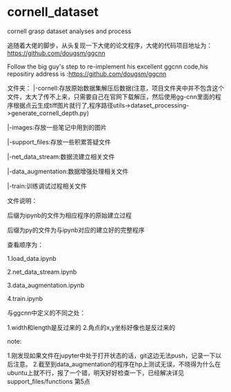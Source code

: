 # cornell_dataset

cornell grasp dataset analyses and process

追随着大佬的脚步，从头复现一下大佬的论文程序，大佬的代码项目地址为：https://github.com/dougsm/ggcnn

Follow the big guy's step to re-implement his excellent ggcnn code,his repositiry address is :https://github.com/dougsm/ggcnn

文件夹：
|-cornell:存放原始数据集解压后数据(注意，项目文件夹中并不包含这个文件，太大了传不上来，只需要自己在官网下载解压，然后使用gg-cnn里面的程序根据点云生成tiff图片就行了,程序路径utils->dataset_processing->generate_cornell_depth.py)

|-images:存放一些笔记中用到的图片

|-support_files:存放一些积累答疑文件

|-net_data_stream:数据流建立相关文件

|-data_augmentation:数据增强处理相关文件

|-train:训练调试过程相关文件


文件说明：

后缀为ipynb的文件为相应程序的原始建立过程

后缀为py的文件为与ipynb对应的建立好的完整程序


查看顺序为：

1.load_data.ipynb

2.net_data_stream.ipynb

3.data_augmentation.ipynb

4.train.ipynb


与ggcnn中定义的不同之处：

1.width和length是反过来的
2.角点的x,y坐标好像也是反过来的

note:

1.刚发现如果文件在jupyter中处于打开状态的话，git这边无法push，记录一下以后注意。
2.截至到data_augmentation的程序在hp上测试无误，不晓得为什么在ubuntu上就不行，报了一个错，明天好好检查一下，已经解决详见support_files/functions 第5点
